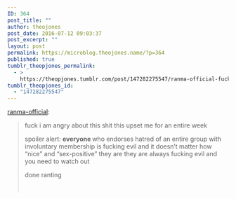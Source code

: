 ```yaml
---
ID: 364
post_title: ""
author: theojones
post_date: 2016-07-12 09:03:37
post_excerpt: ""
layout: post
permalink: https://microblog.theojones.name/?p=364
published: true
tumblr_theopjones_permalink:
  - >
    https://theopjones.tumblr.com/post/147282275547/ranma-official-fuck-i-am-angry-about-this-shit
tumblr_theopjones_id:
  - "147282275547"
---
```

<p><a class="tumblr_blog" href="http://ranma-official.tumblr.com/post/147281886585">ranma-official</a>:</p>
<blockquote>
<p>fuck i am angry about this shit this upset me for an entire week</p>
<p>spoiler alert: <b>everyone </b>who endorses hatred of an entire group with involuntary membership is fucking evil and it doesn’t matter how “nice” and “sex-positive” they are they are always fucking evil and you need to watch out</p>
<p>
done ranting

<br /></p>
</blockquote>